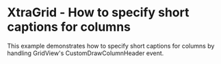 # XtraGrid - How to specify short captions for columns


<p>This example demonstrates how to specify short captions for columns by handling GridView's CustomDrawColumnHeader event.</p>

<br/>


